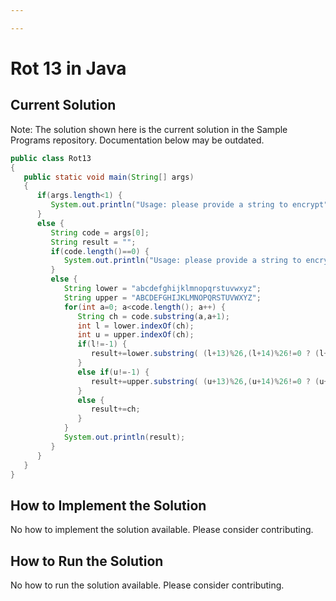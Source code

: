 ```yaml
---

---
```


# Rot 13 in Java

## Current Solution

Note: The solution shown here is the current solution in the Sample Programs repository. Documentation below may be outdated.

```Java
public class Rot13
{
   public static void main(String[] args)
   {
      if(args.length<1) {
         System.out.println("Usage: please provide a string to encrypt");
      }
      else {
         String code = args[0];
         String result = "";
         if(code.length()==0) {
            System.out.println("Usage: please provide a string to encrypt");
         }
         else {
            String lower = "abcdefghijklmnopqrstuvwxyz";
            String upper = "ABCDEFGHIJKLMNOPQRSTUVWXYZ";
            for(int a=0; a<code.length(); a++) {
               String ch = code.substring(a,a+1);
               int l = lower.indexOf(ch);
               int u = upper.indexOf(ch);
               if(l!=-1) {
                  result+=lower.substring( (l+13)%26,(l+14)%26!=0 ? (l+14)%26 : l+14 );
               }
               else if(u!=-1) {
                  result+=upper.substring( (u+13)%26,(u+14)%26!=0 ? (u+14)%26 : u+14 );
               }
               else {
                  result+=ch;
               }
            }
            System.out.println(result);
         }
      }
   }
}
```

## How to Implement the Solution

No how to implement the solution available. Please consider contributing.

## How to Run the Solution

No how to run the solution available. Please consider contributing.
